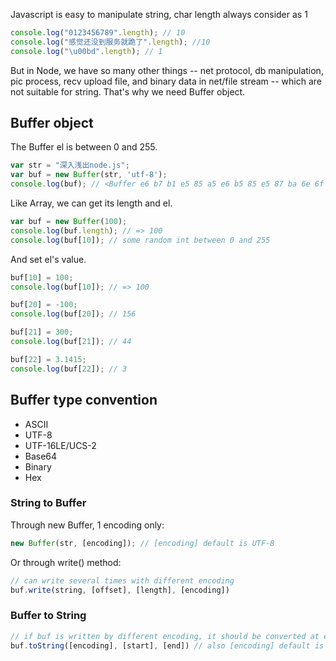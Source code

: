 Javascript is easy to manipulate string, char length always consider as 1
```javascript
console.log("0123456789".length); // 10 
console.log("感觉还没到服务就跪了".length); //10 
console.log("\u00bd".length); // 1
```
But in Node, we have so many other things -- net protocol, db manipulation, pic process, recv upload file, and binary data in net/file stream -- which are not suitable for string. That's why we need Buffer object.

## Buffer object

The Buffer el is between 0 and 255.
```javascript
var str = "深入浅出node.js";
var buf = new Buffer(str, 'utf-8');
console.log(buf); // <Buffer e6 b7 b1 e5 85 a5 e6 b5 85 e5 87 ba 6e 6f 64 65 2e 6a 73>
```

Like Array, we can get its length and el.
```javascript
var buf = new Buffer(100); 
console.log(buf.length); // => 100
console.log(buf[10]); // some random int between 0 and 255
```

And set el's value.
```javascript
buf[10] = 100; 
console.log(buf[10]); // => 100

buf[20] = -100; 
console.log(buf[20]); // 156 

buf[21] = 300; 
console.log(buf[21]); // 44 

buf[22] = 3.1415; 
console.log(buf[22]); // 3
```

## Buffer type convention

  - ASCII
  - UTF-8
  - UTF-16LE/UCS-2
  - Base64
  - Binary
  - Hex

### String to Buffer

Through new Buffer, 1 encoding only:
```javascript
new Buffer(str, [encoding]); // [encoding] default is UTF-8
```

Or through write() method:
```javascript
// can write several times with different encoding
buf.write(string, [offset], [length], [encoding])
```

### Buffer to String
```javascript
// if buf is written by different encoding, it should be converted at exact point by exact encoding
buf.toString([encoding], [start], [end]) // also [encoding] default is UTF-8
```